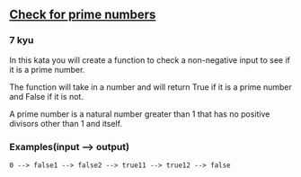 <h2><a href=https://www.codewars.com/kata/53daa9e5af55c184db00025f/train/javascript target="_blank">Check for prime numbers</a></h2><h3>7 kyu</h3><p>In this kata you will create a function to check a non-negative input to see if it is a prime number.</p><p>The function will take in a number and will return True if it is a prime number and False if it is not.</p><p>A prime number is a natural number greater than 1 that has no positive divisors other than 1 and itself.</p><h3 id="examplesinput----output">Examples(input --&gt; output)</h3><pre><code>0 --&gt; false1 --&gt; false2 --&gt; true11 --&gt; true12 --&gt; false</code></pre>